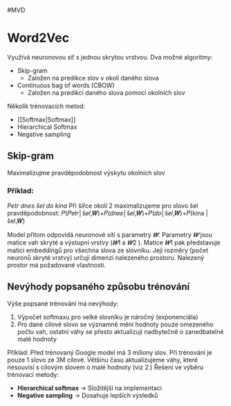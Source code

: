 #MVD 
# Word2Vec 
Využívá neuronovou síť s jednou skrytou vrstvou. Dva možné algoritmy: 
- Skip-gram 
	- Založen na predikce slov v okolí daného slova 
- Continuous bag of words (CBOW)
	- Založen na predikci daného slova pomocí okolních slov

Několik trénovacích metod:
- [[Softmax|Softmax]]
- Hierarchical Softmax
- Negative sampling

## Skip-gram 
Maximalizujme pravděpodobnost výskytu okolních slov
### Příklad:
*Petr dnes šel do kina*
Při šířce okolí 2 maximalizujeme pro slovo šel pravděpodobnost:
𝑃(𝑃𝑒𝑡𝑟│š𝑒𝑙,𝑾)+𝑃(𝑑𝑛𝑒𝑠│š𝑒𝑙,𝑾)+𝑃(𝑑𝑜│š𝑒𝑙,𝑾)+𝑃(kina | šel,𝑾)

Model přitom odpovídá neuronové síti s parametry $𝑾$. Parametry $𝑾$ jsou matice vah skryté a výstupní vrstvy ($𝑾1$ a $𝑾2$ ).
Matice $𝑾1$ pak představuje matici embeddingů pro všechna slova ze slovníku. Její rozměry (počet neuronů skryté vrstvy) určují dimenzi nalezeného prostoru. Nalezený prostor má požadované vlastnosti.

## Nevýhody popsaného způsobu trénování 
Výše popsané trénování má nevýhody: 
1. Výpočet softmaxu pro velké slovníku je náročný (exponenciála) 
2. Pro dané cílové slovo se významně mění hodnoty pouze omezeného počtu vah, ostatní váhy se přesto aktualizují nadbytečně o zanedbatelně malé hodnoty 

Příklad:
Před trénovaný Google model má 3 miliony slov. Při trénování je pouze 1 slovo ze 3M cílové. Většinu času aktualizujeme váhy, které nesouvisí s cílovým slovem o malé hodnoty (viz 2.)
Řešení ve výběru trénovací metody: 
- **Hierarchical softmax** -> Složitější na implementaci 
- **Negative sampling** -> Dosahuje lepších výsledků
